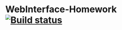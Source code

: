 # WebInterface-Homework [![Build status](https://ci.appveyor.com/api/projects/status/nmkw3u0r4v13rpdm?svg=true)](https://ci.appveyor.com/project/Ihtiyar91/webinterface-homework)
